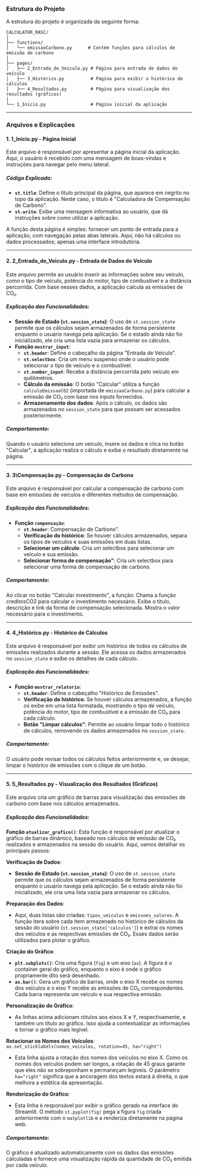 ### **Estrutura do Projeto**

A estrutura do projeto é organizada da seguinte forma:

`CALCULATOR_RASC/`  
`│`  
`├── functions/`  
`│   └── emissaoCarbono.py      # Contém funções para cálculos de emissão de carbono`  
`│`  
`├── pages/`  
`│   ├── 2_Entrada_de_Veiculo.py # Página para entrada de dados do veículo`  
`│   ├── 3_Histórico.py          # Página para exibir o histórico de cálculos`  
`│   ├── 4_Resultados.py         # Página para visualização dos resultados (gráficos)`  
`│`  
`└── 1_Inicio.py                 # Página inicial da aplicação`

---

### **Arquivos e Explicações**

#### **1\. 1\_Inicio.py \- Página Inicial**

Este arquivo é responsável por apresentar a página inicial da aplicação. Aqui, o usuário é recebido com uma mensagem de boas-vindas e instruções para navegar pelo menu lateral.

##### **Código Explicado:**

* **`st.title`**: Define o título principal da página, que aparece em negrito no topo da aplicação. Neste caso, o título é "Calculadora de Compensação de Carbono".  
* **`st.write`**: Exibe uma mensagem informativa ao usuário, que dá instruções sobre como utilizar a aplicação.

A função desta página é simples: fornecer um ponto de entrada para a aplicação, com navegação pelas abas laterais. Aqui, não há cálculos ou dados processados; apenas uma interface introdutória.

---

#### **2\. 2\_Entrada\_de\_Veiculo.py \- Entrada de Dados do Veículo**

#### 

Este arquivo permite ao usuário inserir as informações sobre seu veículo, como o tipo de veículo, potência do motor, tipo de combustível e a distância percorrida. Com base nesses dados, a aplicação calcula as emissões de CO₂.

##### **Explicação das Funcionalidades:**

* **Sessão de Estado (`st.session_state`)**: O uso de `st.session_state` permite que os cálculos sejam armazenados de forma persistente enquanto o usuário navega pela aplicação. Se o estado ainda não foi inicializado, ele cria uma lista vazia para armazenar os cálculos.  
* **Função `mostrar_input`**:  
  * **`st.header`**: Define o cabeçalho da página "Entrada de Veículo".  
  * **`st.selectbox`**: Cria um menu suspenso onde o usuário pode selecionar o tipo de veículo e o combustível.  
  * **`st.number_input`**: Recebe a distância percorrida pelo veículo em quilômetros.  
  * **Cálculo da emissão**: O botão "Calcular" utiliza a função `calculoEmissaoCO2` (importada de `emissaoCarbono.py`) para calcular a emissão de CO₂ com base nos inputs fornecidos.  
  * **Armazenamento dos dados**: Após o cálculo, os dados são armazenados no `session_state` para que possam ser acessados posteriormente.

##### **Comportamento:**

Quando o usuário seleciona um veículo, insere os dados e clica no botão "Calcular", a aplicação realiza o cálculo e exibe o resultado diretamente na página.

---

#### **3\. 3\Compensação.py \- Compensação de Carbono**

Este arquivo é responsável por calcular a compensação de carbono com base em emissões de veículos e diferentes métodos de compensação.

##### **Explicação das Funcionalidades:**

* **Função `compensação`**:  
  * **`st.header`**: Compensação de Carbono".  
  * **Verificação do histórico**: Se houver cálculos armazenados, separa os tipos de veículos e suas emissões em duas listas.
  * **Selecionar um cálculo**: Cria um selectbox para selecionar um veículo e sua emissão.
  * **Selecionar forma de compensação"**: Cria um selectbox para selecionar uma forma de compensação de carbono.


##### **Comportamento:**

Ao clicar no botão "Calcular investimento", a função: Chama a função creditosCO2 para calcular o investimento necessário.
Exibe o título, descrição e link da forma de compensação selecionada.
Mostra o valor necessário para o investimento.

---

#### **4\. 4\_Histórico.py \- Histórico de Cálculos**

Este arquivo é responsável por exibir um histórico de todos os cálculos de emissões realizados durante a sessão. Ele acessa os dados armazenados no `session_state` e exibe os detalhes de cada cálculo.

##### **Explicação das Funcionalidades:**

* **Função `mostrar_relatorio`**:  
  * **`st.header`**: Define o cabeçalho "Histórico de Emissões".  
  * **Verificação do histórico**: Se houver cálculos armazenados, a função os exibe em uma lista formatada, mostrando o tipo de veículo, potência do motor, tipo de combustível e a emissão de CO₂ para cada cálculo.  
  * **Botão "Limpar cálculos"**: Permite ao usuário limpar todo o histórico de cálculos, removendo os dados armazenados no `session_state`.

##### **Comportamento:**

O usuário pode revisar todos os cálculos feitos anteriormente e, se desejar, limpar o histórico de emissões com o clique de um botão.

---

#### **5\. 5\_Resultados.py \- Visualização dos Resultados (Gráficos)**

Este arquivo cria um gráfico de barras para visualização das emissões de carbono com base nos cálculos armazenados.

##### **Explicação das Funcionalidades:**

**Função `atualizar_grafico()`**: Esta função é responsável por atualizar o gráfico de barras dinâmico, baseado nos cálculos de emissão de CO₂ realizados e armazenados na sessão do usuário. Aqui, vamos detalhar os principais passos:

**Verificação de Dados**:

* **Sessão de Estado (`st.session_state`)**: O uso de `st.session_state` permite que os cálculos sejam armazenados de forma persistente enquanto o usuário navega pela aplicação. Se o estado ainda não foi inicializado, ele cria uma lista vazia para armazenar os cálculos.

**Preparação dos Dados**:

* Aqui, duas listas são criadas: `tipos_veiculos` e `emissoes_valores`. A função itera sobre cada item armazenado no histórico de cálculos da sessão do usuário (`st.session_state['calculos']`) e extrai os nomes dos veículos e as respectivas emissões de CO₂. Esses dados serão utilizados para plotar o gráfico.

**Criação do Gráfico**:

* **`plt.subplots()`**: Cria uma figura (`fig`) e um eixo (`ax`). A figura é o container geral do gráfico, enquanto o eixo é onde o gráfico propriamente dito será desenhado.  
* **`ax.bar()`**: Gera um gráfico de barras, onde o eixo X recebe os nomes dos veículos e o eixo Y recebe as emissões de CO₂ correspondentes. Cada barra representa um veículo e sua respectiva emissão.

**Personalização do Gráfico**:

* As linhas acima adicionam rótulos aos eixos X e Y, respectivamente, e também um título ao gráfico. Isso ajuda a contextualizar as informações e tornar o gráfico mais legível.

**Rotacionar os Nomes dos Veículos**:  
`ax.set_xticklabels(nomes_veiculos, rotation=45, ha="right")`

* Esta linha ajusta a rotação dos nomes dos veículos no eixo X. Como os nomes dos veículos podem ser longos, a rotação de 45 graus garante que eles não se sobreponham e permaneçam legíveis. O parâmetro `ha="right"` significa que a ancoragem dos textos estará à direita, o que melhora a estética da apresentação.

**Renderização do Gráfico**:

* Esta linha é responsável por exibir o gráfico gerado na interface do Streamlit. O método `st.pyplot(fig)` pega a figura `fig` criada anteriormente com o `matplotlib` e a renderiza diretamente na página web.

##### **Comportamento:**

O gráfico é atualizado automaticamente com os dados das emissões calculadas e fornece uma visualização rápida da quantidade de CO₂ emitida por cada veículo.

